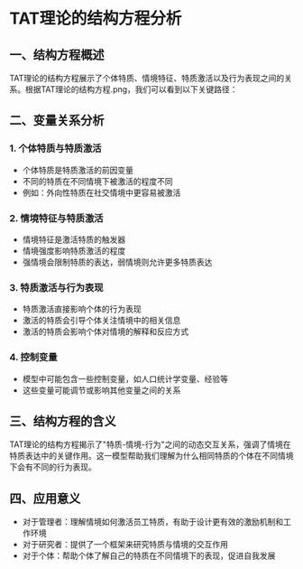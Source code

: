 # TAT理论的结构方程分析

## 一、结构方程概述
TAT理论的结构方程展示了个体特质、情境特征、特质激活以及行为表现之间的关系。根据TAT理论的结构方程.png，我们可以看到以下关键路径：

## 二、变量关系分析
### 1. 个体特质与特质激活
- 个体特质是特质激活的前因变量
- 不同的特质在不同情境下被激活的程度不同
- 例如：外向性特质在社交情境中更容易被激活

### 2. 情境特征与特质激活
- 情境特征是激活特质的触发器
- 情境强度影响特质激活的程度
- 强情境会限制特质的表达，弱情境则允许更多特质表达

### 3. 特质激活与行为表现
- 特质激活直接影响个体的行为表现
- 激活的特质会引导个体关注情境中的相关信息
- 激活的特质会影响个体对情境的解释和反应方式

### 4. 控制变量
- 模型中可能包含一些控制变量，如人口统计学变量、经验等
- 这些变量可能调节或影响其他变量之间的关系

## 三、结构方程的含义
TAT理论的结构方程揭示了"特质-情境-行为"之间的动态交互关系，强调了情境在特质表达中的关键作用。这一模型帮助我们理解为什么相同特质的个体在不同情境下会有不同的行为表现。

## 四、应用意义
- 对于管理者：理解情境如何激活员工特质，有助于设计更有效的激励机制和工作环境
- 对于研究者：提供了一个框架来研究特质与情境的交互作用
- 对于个体：帮助个体了解自己的特质在不同情境下的表现，促进自我发展